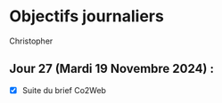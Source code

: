 # Objectifs journaliers

Christopher

## Jour 27 (Mardi 19 Novembre 2024) :

- [X] Suite du brief Co2Web
